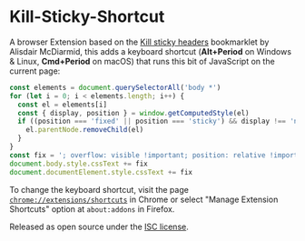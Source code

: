 # Kill-Sticky-Shortcut

A browser Extension based on the [Kill sticky headers](https://alisdair.mcdiarmid.org/kill-sticky-headers/) bookmarklet by Alisdair McDiarmid, this adds a keyboard shortcut (**Alt+Period** on Windows & Linux, **Cmd+Period** on macOS) that runs this bit of JavaScript on the current page:

```js
const elements = document.querySelectorAll('body *')
for (let i = 0; i < elements.length; i++) {
  const el = elements[i]
  const { display, position } = window.getComputedStyle(el)
  if ((position === 'fixed' || position === 'sticky') && display !== 'none') {
    el.parentNode.removeChild(el)
  }
}
const fix = '; overflow: visible !important; position: relative !important'
document.body.style.cssText += fix
document.documentElement.style.cssText += fix
```

To change the keyboard shortcut, visit the page [`chrome://extensions/shortcuts`](chrome://extensions/shortcuts) in Chrome or select "Manage Extension Shortcuts" option at `about:addons` in Firefox.

Released as open source under the [ISC license](LICENSE).
